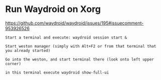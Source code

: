 # Run Waydroid on Xorg

https://github.com/waydroid/waydroid/issues/195#issuecomment-953926526

    Start a terminal and execute: waydroid session start &

    Start weston manager (simply with Alt+F2 or from that terminal that you already started)

    Go into the weston, and start terminal there (look onto left upper corner)

    in this terminal execute waydroid show-full-ui